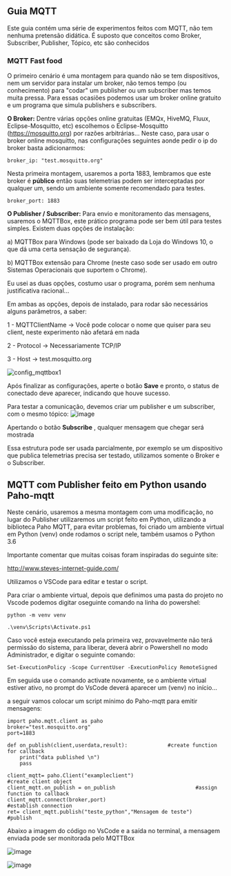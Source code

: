 ## Guia MQTT

Este guia contém uma série de experimentos feitos com MQTT, não tem nenhuma pretensão didática.
É suposto que conceitos como Broker, Subscriber, Publisher, Tópico, etc são conhecidos

### MQTT Fast food
O primeiro cenário é uma montagem para quando não se tem dispositivos, nem um servidor para instalar um broker, não temos tempo (ou conhecimento) para "codar" um publisher ou um subscriber mas temos muita pressa. Para essas ocasiões podemos usar um broker online gratuito e um programa que simula publishers e subscribers.

**O Broker:**
Dentre várias opções online gratuitas (EMQx, HiveMQ, Fluux, Eclipse-Mosquitto, etc) escolhemos o Eclipse-Mosquitto (https://mosquitto.org) por razões arbitrárias...
Neste caso, para usar o broker online mosquitto, nas configurações seguintes aonde pedir o ip do broker basta adicionarmos:

`broker_ip: "test.mosquitto.org"`

Nesta primeira montagem, usaremos a porta 1883, lembramos que este broker é **público** então suas telemetrias podem ser interceptadas por qualquer um, sendo um ambiente somente recomendado para testes.

`broker_port: 1883`

**O Publisher / Subscriber:**
Para envio e monitoramento das mensagens, usaremos o MQTTBox, este prático programa pode ser bem útil para testes simples. Existem duas opções de instalação:

a) MQTTBox para Windows (pode ser baixado da Loja do Windows 10, o que dá uma certa sensação de segurança).

b) MQTTBox extensão para Chrome (neste caso sode ser usado em outro Sistemas Operacionais que suportem o Chrome).

Eu usei as duas opções, costumo usar o programa, porém sem nenhuma justificativa racional...

Em ambas as opções, depois de instalado, para rodar são necessários alguns parâmetros, a saber:

1 - MQTTClientName -> Você pode colocar o nome que quiser para seu client, neste experimento não afetará em nada

2 - Protocol -> Necessariamente TCP/IP

3 - Host -> test.mosquitto.org


![config_mqttbox1](https://user-images.githubusercontent.com/44030856/179358155-8582dd0f-7c63-46dc-a58f-55afaf132099.png)

Após finalizar as configurações, aperte o botão **Save** e pronto, o status de conectado deve aparecer, indicando que houve sucesso.

Para testar a comunicação, devemos criar um publisher e um subscriber, com o mesmo tópico:
![image](https://user-images.githubusercontent.com/44030856/179361086-ab546920-c332-4aa2-96d2-91f1ee7f70c4.png)

Apertando o botão **Subscribe** , qualquer mensagem que chegar será mostrada

Essa estrutura pode ser usada parcialmente, por exemplo se um dispositivo que publica telemetrias precisa ser testado, utilizamos somente o Broker e o Subscriber.




## MQTT com Publisher feito em Python usando Paho-mqtt

Neste cenário, usaremos a mesma montagem com uma modificação, no lugar do Publisher utilizaremos um script feito em Python, utilizando a biblioteca Paho MQTT, para evitar problemas, foi criado um ambiente virtual em Python (venv) onde rodamos o script nele, também usamos o Python 3.6

Importante comentar que muitas coisas foram inspiradas do seguinte site:

http://www.steves-internet-guide.com/


Utilizamos o VSCode para editar e testar o script.

Para criar o ambiente virtual, depois que definimos uma pasta do projeto no Vscode podemos digitar oseguinte comando na linha do powershel:

`python -m venv venv`

`.\venv\Scripts\Activate.ps1`

Caso você esteja executando pela primeira vez, provavelmente não terá permissão do sistema, para liberar, deverá abrir o Powershell no modo Administrador, e digitar o seguinte comando:

`Set-ExecutionPolicy -Scope CurrentUser -ExecutionPolicy RemoteSigned`

Em seguida use o comando activate novamente, se o ambiente virtual estiver ativo, no prompt do VsCode deverá aparecer um (venv) no início...

a seguir vamos colocar um script mínimo do Paho-mqtt para emitir mensagens:
```
import paho.mqtt.client as paho
broker="test.mosquitto.org"
port=1883

def on_publish(client,userdata,result):             #create function for callback
    print("data published \n")
    pass

client_mqtt= paho.Client("exampleclient")                           #create client object
client_mqtt.on_publish = on_publish                          #assign function to callback
client_mqtt.connect(broker,port)                                 #establish connection
ret= client_mqtt.publish("teste_python","Mensagem de teste")                   #publish

```

Abaixo a imagem do código no VsCode e a saída no terminal, a mensagem enviada pode ser monitorada pelo MQTTBox

![image](https://user-images.githubusercontent.com/44030856/179364653-54273924-8ae9-4d44-91a8-976ba094427d.png)

![image](https://user-images.githubusercontent.com/44030856/179364753-df9e28a9-8cd1-4de1-87e1-4de381376e79.png)






